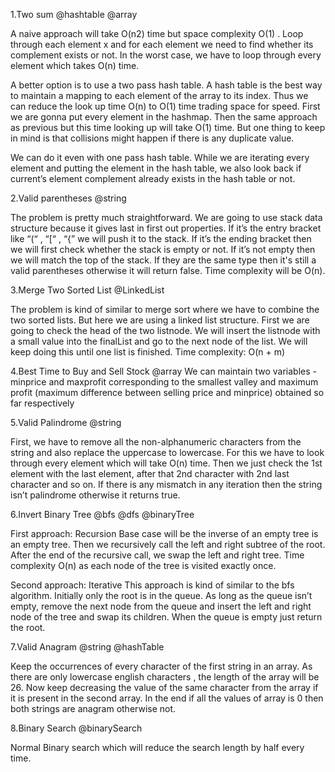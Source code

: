1.Two sum
@hashtable @array

A naive approach will take O(n2) time but space complexity O(1) . Loop through each element x and for each element we need to find whether its complement exists or not. In the worst case, we have to loop through every element which takes O(n) time.

A better option is to use a two pass hash table. A hash table is the best way to maintain a mapping to each element of the array to its index. Thus we can reduce the look up time O(n) to O(1) time trading space for speed. First we are gonna put every element in the hashmap. Then the same approach as previous but this time looking up will take O(1) time. But one thing to keep in mind is that collisions might happen if there is any duplicate value.

We can do it even with one pass hash table. While we are iterating every element and putting the element in the hash table, we also look back if current’s element complement already exists in the hash table or not.

2.Valid parentheses
@string

The problem is pretty much straightforward. We are going to use stack data structure because it gives last in first out properties. If it’s the entry bracket like “(“ , “[“ , “{” we will push it to the stack. If it’s the ending bracket then we will first check whether the stack is empty or not. If it’s not empty then we will match the top of the stack. If they are the same type then it's still a valid parentheses otherwise it will return false. Time complexity will be O(n).

3.Merge Two Sorted List
@LinkedList

The problem is kind of similar to merge sort where we have to combine the two sorted lists. But here we are using a linked list structure. First we are going to check the head of the two listnode. We will insert the listnode with a small value into the finalList and go to the next node of the list. We will keep doing this until one list is finished. Time complexity: O(n + m)

4.Best Time to Buy and Sell Stock
@array
We can maintain two variables - minprice and maxprofit corresponding to the smallest valley and maximum profit (maximum difference between selling price and minprice) obtained so far respectively

5.Valid Palindrome
@string

First, we have to remove all the non-alphanumeric characters from the string and also replace the uppercase to lowercase. For this we have to look through every element which will take O(n) time. Then we just check the 1st element with the last element, after that 2nd character with 2nd last character and so on. If there is any mismatch in any iteration then the string isn’t palindrome otherwise it returns true.

6.Invert Binary Tree
@bfs @dfs @binaryTree

First approach: Recursion
Base case will be the inverse of an empty tree is an empty tree. Then we recursively call the left and right subtree of the root. After the end of the recursive call, we swap the left and right tree. Time complexity O(n) as each node of the tree is visited exactly once.

Second approach: Iterative
This approach is kind of similar to the bfs algorithm. Initially only the root is in the queue. As long as the queue isn’t empty, remove the next node from the queue and insert the left and right node of the tree and swap its children. When the queue is empty just return the root.

7.Valid Anagram
@string @hashTable

Keep the occurrences of every character of the first string in an array. As there are only lowercase english characters , the length of the array will be 26. Now keep decreasing the value of the same character from the array if it is present in the second array. In the end if all the values of array is 0 then both strings are anagram otherwise not.

8.Binary Search
@binarySearch

Normal Binary search which will reduce the search length by half every time.
